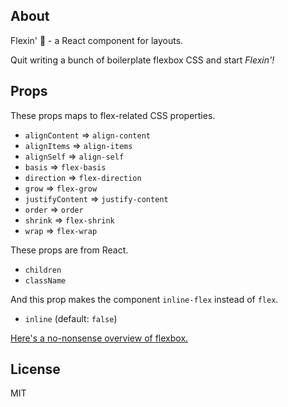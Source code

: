 About
----

Flexin' :muscle: - a React component for layouts.

Quit writing a bunch of boilerplate flexbox CSS and start *Flexin'!*

## Props

These props maps to flex-related CSS properties.

* `alignContent`  =>  `align-content`
* `alignItems`  =>  `align-items`
* `alignSelf`  =>  `align-self`
* `basis`  =>  `flex-basis`
* `direction`  =>  `flex-direction`
* `grow`  =>  `flex-grow`
* `justifyContent`  =>  `justify-content`
* `order`  =>  `order`
* `shrink`  =>  `flex-shrink`
* `wrap`  =>  `flex-wrap`

These props are from React.

* `children`
* `className`

And this prop makes the component `inline-flex` instead of `flex`.

* `inline` (default: `false`)

[Here's a no-nonsense overview of flexbox.](https://css-tricks.com/snippets/css/a-guide-to-flexbox/)

License
----

MIT
